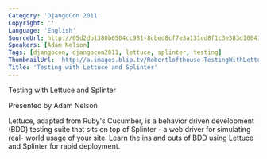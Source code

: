 ```yaml
---
Category: 'DjangoCon 2011'
Copyright: ''
Language: 'English'
SourceUrl: http://05d2db1380b6504cc981-8cbed8cf7e3a131cd8f1c3e383d10041.r93.cf2.rackcdn.com/djangocon-2011/106_testing-with-lettuce-and-splinter.m4v
Speakers: [Adam Nelson]
Tags: [djangocon, djangocon2011, lettuce, splinter, testing]
ThumbnailUrl: 'http://a.images.blip.tv/Robertlofthouse-TestingWithLettuceAndSplinter801-433.jpg'
Title: 'Testing with Lettuce and Splinter'
---
```

Testing with Lettuce and Splinter

Presented by Adam Nelson

Lettuce, adapted from Ruby's Cucumber, is a behavior driven development (BDD)
testing suite that sits on top of Splinter - a web driver for simulating real-
world usage of your site. Learn the ins and outs of BDD using Lettuce and
Splinter for rapid deployment.
